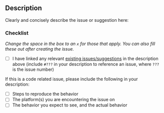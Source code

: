## Description

Clearly and concisely describe the issue or suggestion here:







### Checklist

*Change the space in the box to an `x` for those that apply. You can also fill these out after creating the issue.*

- [ ] I have linked any relevant [existing issues/suggestions](https://github.com/uccser/kordac/issues) in the description above (include `#???` in your description to reference an issue, where `???` is the issue number)

If this is a code related issue, please include the following in your description:

- [ ] Steps to reproduce the behavior
- [ ] The platform(s) you are encountering the issue on
- [ ] The behavior you expect to see, and the actual behavior
